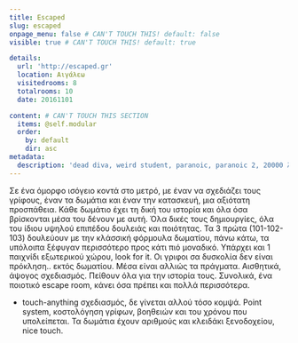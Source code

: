 ```yaml
---
title: Escaped
slug: escaped
onpage_menu: false # CAN'T TOUCH THIS! default: false
visible: true # CAN'T TOUCH THIS! default: true

details:
  url: 'http://escaped.gr'
  location: Αιγάλεω
  visitedrooms: 8
  totalrooms: 10
  date: 20161101

content: # CAN'T TOUCH THIS SECTION
  items: @self.modular
  order:
    by: default
    dir: asc
metadata:
  description: 'dead diva, weird student, paranoic, paranoic 2, 20000 λεύγες, λευγες κάτω απτη θάλασσα, grim reaper, τζοκερ, joker'
---
```


Σε ένα όμορφο ισόγειο κοντά στο μετρό, με έναν να σχεδιάζει τους γρίφους, έναν τα δωμάτια και έναν την κατασκευή, μια αξιότατη προσπάθεια. Κάθε δωμάτιο έχει τη δική του ιστορία και όλα όσα βρίσκονται μέσα του δένουν με αυτή.
Όλα δικές τους δημιουργίες, όλα του ίδιου υψηλού επιπέδου δουλειάς και ποιότητας. Τα 3 πρώτα (101-102-103) δουλεύουν με την κλάσσική φόρμουλα δωματίου, πάνω κάτω, τα υπόλοιπα ξέφυγαν περισσότερο προς κάτι πιό μοναδικό. Υπάρχει και
1 παιχνίδι εξωτερικού χώρου, look for it.
Οι γριφοι σα δυσκολία δεν είναι πρόκληση.. εκτός δωματίου. Μέσα είναι αλλιώς τα πράγματα. Αισθητικά, άψογος σχεδιασμός. Πείθουν όλα για την ιστορία τους.
Συνολικά, ένα ποιοτικό escape room, κάνει όσα πρέπει και πολλά περισσότερα.

- touch-anything σχεδιασμός, δε γίνεται αλλού τόσο κομψά. Point system, κοστολόγηση γρίφων, βοηθειών και του χρόνου που υπολείπεται. Τα δωμάτια έχουν αριθμούς και κλειδάκι ξενοδοχείου, nice touch.
